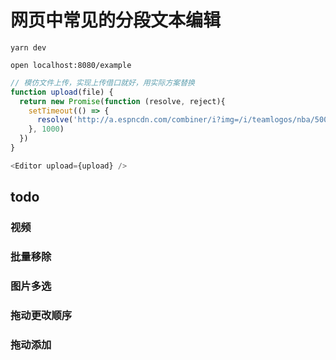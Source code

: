 # 网页中常见的分段文本编辑

```shell
yarn dev

open localhost:8080/example

```

```javascript
// 模仿文件上传，实现上传借口就好，用实际方案替换
function upload(file) {
  return new Promise(function (resolve, reject){
    setTimeout(() => { 
      resolve('http://a.espncdn.com/combiner/i?img=/i/teamlogos/nba/500/gs.png&w=288&h=288') 
    }, 1000)
  })
}

<Editor upload={upload} />
```

## todo 


### 视频

### 批量移除

### 图片多选

### 拖动更改顺序

### 拖动添加
